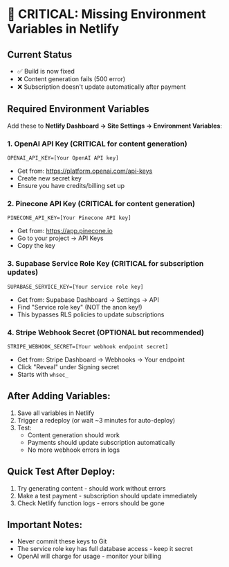 # 🚨 CRITICAL: Missing Environment Variables in Netlify

## Current Status
- ✅ Build is now fixed
- ❌ Content generation fails (500 error)
- ❌ Subscription doesn't update automatically after payment

## Required Environment Variables

Add these to **Netlify Dashboard → Site Settings → Environment Variables**:

### 1. OpenAI API Key (CRITICAL for content generation)
```
OPENAI_API_KEY=[Your OpenAI API key]
```
- Get from: https://platform.openai.com/api-keys
- Create new secret key
- Ensure you have credits/billing set up

### 2. Pinecone API Key (CRITICAL for content generation)
```
PINECONE_API_KEY=[Your Pinecone API key]
```
- Get from: https://app.pinecone.io
- Go to your project → API Keys
- Copy the key

### 3. Supabase Service Role Key (CRITICAL for subscription updates)
```
SUPABASE_SERVICE_KEY=[Your service role key]
```
- Get from: Supabase Dashboard → Settings → API
- Find "Service role key" (NOT the anon key!)
- This bypasses RLS policies to update subscriptions

### 4. Stripe Webhook Secret (OPTIONAL but recommended)
```
STRIPE_WEBHOOK_SECRET=[Your webhook endpoint secret]
```
- Get from: Stripe Dashboard → Webhooks → Your endpoint
- Click "Reveal" under Signing secret
- Starts with `whsec_`

## After Adding Variables:

1. Save all variables in Netlify
2. Trigger a redeploy (or wait ~3 minutes for auto-deploy)
3. Test:
   - Content generation should work
   - Payments should update subscription automatically
   - No more webhook errors in logs

## Quick Test After Deploy:

1. Try generating content - should work without errors
2. Make a test payment - subscription should update immediately
3. Check Netlify function logs - errors should be gone

## Important Notes:
- Never commit these keys to Git
- The service role key has full database access - keep it secret
- OpenAI will charge for usage - monitor your billing
